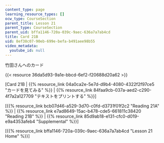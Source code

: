 ```yaml
---
content_type: page
learning_resource_types: []
ocw_type: CourseSection
parent_title: Lesson 21
parent_type: CourseSection
parent_uid: bffa1146-720a-039c-9aec-636a7a7ab4cd
title: Card 21B
uid: 8ef38c07-90eb-699e-befa-b491aee98b55
video_metadata:
  youtube_id: null
---
```


竹田さんへのカード

{{< resource 36da5d93-9a1e-bbcd-6ef2-f20688d20a62 >}}

\[Card 21B | {{% resource_link 04a0ca2e-5e7d-d9b4-4080-4322f2f97ce5 "カードを見てみる" %}} | {{% resource_link 84faa9cb-037a-aed2-c290-4f7a2a127709 "テキストをプリントする" %}}\]

\[{{% resource_link bcb07d46-a529-3d70-c0fd-d3731f01f2c2 "Reading 21A" %}} | {{% resource_link e7ad8649-15ac-b478-cde5-661811c38420 "Reading 21B" %}} | {{% resource_link 85d9ab18-e131-cfc0-d019-e9a4353afeb4 "Supplemental" %}}\]

\[{{% resource_link bffa1146-720a-039c-9aec-636a7a7ab4cd "Lesson 21 Home" %}}\]